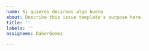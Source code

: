 ```yaml
---
name: Si quieres decirnos algo bueno
about: Describe this issue template's purpose here.
title: ''
labels: ''
assignees: DaberGomez

---
```



